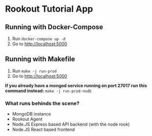 # Rookout Tutorial App

## Running with Docker-Compose
1. Run `docker-compose up -d`
2. Go to [http://localhost:5000](http://localhost:5000)

## Running with Makefile
1. Run `make -j run-prod`
2. Go to [http://localhost:5000](http://localhost:5000)

__If you already have a mongod service running on port 27017 run this command instead:__
`make -j run-prod-nodb`

### What runs behinds the scene?
- MongoDB instance
- Rookout Agent
- Node.JS Express based API backend (with the node rook)
- Node.JS React based frontend